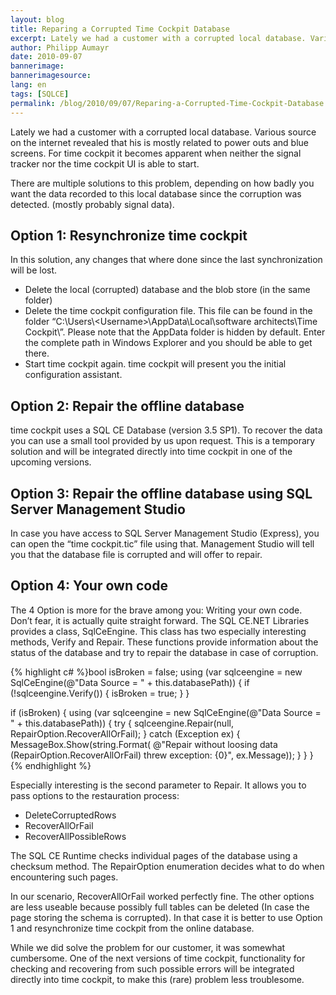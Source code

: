 ```yaml
---
layout: blog
title: Reparing a Corrupted Time Cockpit Database
excerpt: Lately we had a customer with a corrupted local database. Various source on the internet revealed that his is mostly related to power outs and blue screens. For time cockpit it becomes apparent when neither the signal tracker nor the time cockpit UI is able to start.
author: Philipp Aumayr
date: 2010-09-07
bannerimage: 
bannerimagesource: 
lang: en
tags: [SQLCE]
permalink: /blog/2010/09/07/Reparing-a-Corrupted-Time-Cockpit-Database
---
```


<p>Lately we had a customer with a corrupted local database. Various source on the internet revealed that his is mostly related to power outs and blue screens. For time cockpit it becomes apparent when neither the signal tracker nor the time cockpit UI is able to start.</p><p>There are multiple solutions to this problem, depending on how badly you want the data recorded to this local database since the corruption was detected. (mostly probably signal data).</p><h2>Option 1: Resynchronize time cockpit</h2><p>In this solution, any changes that where done since the last synchronization will be lost.</p><ul>
  <li>Delete the local (corrupted) database and the blob store (in the same folder)</li>
  <li>Delete the time cockpit configuration file. This file can be found in the folder “C:\Users\&lt;Username&gt;\AppData\Local\software architects\Time Cockpit\”. Please note that the AppData folder is hidden by default. Enter the complete path in Windows Explorer and you should be able to get there.</li>
  <li>Start time cockpit again. time cockpit will present you the initial configuration assistant.</li>
</ul><h2>Option 2: Repair the offline database</h2><p>time cockpit uses a SQL CE Database (version 3.5 SP1). To recover the data you can use a small tool provided by us upon request. This is a temporary solution and will be integrated directly into time cockpit in one of the upcoming versions.</p><h2>Option 3: Repair the offline database using SQL Server Management Studio</h2><p>In case you have access to SQL Server Management Studio (Express), you can open the “time cockpit.tic” file using that. Management Studio will tell you that the database file is corrupted and will offer to repair.</p><h2>Option 4: Your own code</h2><p>The 4 Option is more for the brave among you: Writing your own code. Don’t fear, it is actually quite straight forward. The SQL CE.NET Libraries provides a class, SqlCeEngine. This class has two especially interesting methods, Verify and Repair. These functions provide information about the status of the database and try to repair the database in case of corruption.</p>{% highlight c# %}bool isBroken = false;
using (var sqlceengine = new SqlCeEngine(@"Data Source = " + this.databasePath))
{
    if (!sqlceengine.Verify())
    {
        isBroken = true;
    }
}

if (isBroken)
{
    using (var sqlceengine = new SqlCeEngine(@"Data Source = " + this.databasePath))
    {
        try
        {
            sqlceengine.Repair(null, RepairOption.RecoverAllOrFail);
        }
        catch (Exception ex)
        {
            MessageBox.Show(string.Format(
                @"Repair without loosing data (RepairOption.RecoverAllOrFail) threw exception: {0}",
                ex.Message));
        }
    }
}{% endhighlight %}<p>Especially interesting is the second parameter to Repair. It allows you to pass options to the restauration process:</p><ul>
  <li>DeleteCorruptedRows</li>
  <li>RecoverAllOrFail</li>
  <li>RecoverAllPossibleRows</li>
</ul><p>The SQL CE Runtime checks individual pages of the database using a checksum method. The RepairOption enumeration decides what to do when encountering such pages.</p><p>In our scenario, RecoverAllOrFail worked perfectly fine. The other options are less useable because possibly full tables can be deleted (In case the page storing the schema is corrupted). In that case it is better to use Option 1 and resynchronize time cockpit from the online database.</p><p>While we did solve the problem for our customer, it was somewhat cumbersome. One of the next versions of time cockpit, functionality for checking and recovering from such possible errors will be integrated directly into time cockpit, to make this (rare) problem less troublesome.</p>